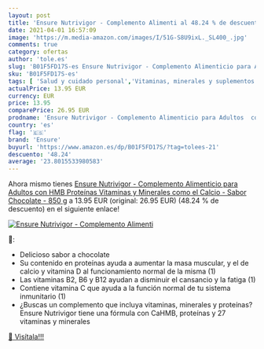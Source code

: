 ```yaml
---
layout: post
title: 'Ensure Nutrivigor - Complemento Alimenti al 48.24 % de descuento'
date: 2021-04-01 16:57:09
image: 'https://m.media-amazon.com/images/I/51G-S8U9ixL._SL400_.jpg'
comments: true
category: ofertas
author: 'tole.es'
slug: 'B01F5FD17S-es Ensure Nutrivigor - Complemento Alimenticio para Adultos...'
sku: 'B01F5FD17S-es'
tags: [ 'Salud y cuidado personal','Vitaminas, minerales y suplementos en medicamentos, remedios y suplementos dietéticos','chocolate','ensure', ]
actualPrice: 13.95 EUR
currency: EUR
price: 13.95
comparePrice: 26.95 EUR
prodname: 'Ensure Nutrivigor - Complemento Alimenticio para Adultos  con HMB  Proteínas  Vitaminas y Minerales  como el Calcio - Sabor Chocolate - 850 g'
country: 'es'
flag: '🇪🇸'
brand: 'Ensure'
buyurl: 'https://www.amazon.es/dp/B01F5FD17S/?tag=tolees-21'
descuento: '48.24'
average: '23.8015533980583'
---
```


Ahora mismo tienes [Ensure Nutrivigor - Complemento Alimenticio para Adultos  con HMB  Proteínas  Vitaminas y Minerales  como el Calcio - Sabor Chocolate - 850 g](https://www.amazon.es/dp/B01F5FD17S/?tag=tolees-21) a 13.95 EUR (original: 26.95 EUR) (48.24 %  de descuento) en el siguiente enlace!

[![Ensure Nutrivigor - Complemento Alimenti](https://m.media-amazon.com/images/I/51G-S8U9ixL._SL400_.jpg)](https://www.amazon.es/dp/B01F5FD17S/?tag=tolees-21)

🔎:

- Delicioso sabor a chocolate
- Su contenido en proteínas ayuda a aumentar la masa muscular, y el de calcio y vitamina D al funcionamiento normal de la misma (1)
- Las vitaminas B2, B6 y B12 ayudan a disminuir el cansancio y la fatiga (1)
- Contiene vitamina C que ayuda a la función normal de tu sistema inmunitario (1)
- ¿Buscas un complemento que incluya vitaminas, minerales y proteínas? Ensure Nutrivigor tiene una fórmula con CaHMB, proteínas y 27 vitaminas y minerales

[🛒 Visítala!!!](https://www.amazon.es/dp/B01F5FD17S/?tag=tolees-21)
